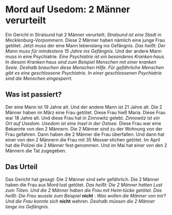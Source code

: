 # Mord auf Usedom: 2 Männer verurteilt

Ein Gericht in Stralsund hat 2 Männer verurteilt.  *Stralsund ist eine Stadt in Mecklenburg-Vorpommern.*  Diese 2 Männer haben nämlich eine junge Frau getötet. Jetzt muss der eine Mann lebenslang ins Gefängnis. *Das heißt:*  *Der Mann muss für mindestens 15 Jahre ins Gefängnis.*  Und der andere Mann muss in eine Psychiatrie. 
*Eine Psychiatrie ist ein besonderes Kranken·haus.* 
*In diesem Kranken·haus sind zum Beispiel Menschen mit einer kranken Seele.* 
*Deshalb brauchen diese Menschen Hilfe.* 
*Für gefährliche Menschen gibt es eine geschlossene Psychiatrie.* 
*In einer geschlossenen Psychiatrie sind die Menschen eingesperrt.* 

## Was ist passiert?
Der eine Mann ist 19 Jahre alt. Und der andere Mann ist 21 Jahre alt. Die 2 Männer haben im März eine Frau getötet. Diese Frau hieß Maria. Diese Frau war 18 Jahre alt. Und diese Frau hat in Zinnowitz gelebt. 
*Zinnowitz ist ein Ort auf Usedom.* 
*Usedom ist eine Insel in der Ostsee.* Diese Frau war eine Bekannte von den 2 Männern. Die 2 Männer sind zu der Wohnung von der Frau gefahren. Dann haben die 2 Männer die Frau überfallen. Und dann hat einer von den 2 Männern die Frau mit 35 Messer·stichen getötet. Im April hat die Polizei die 2 Männer fest·genommen. Und im Mai hat einer von den 2 Männern die Tat zugegeben. 

## Das Urteil
Das Gericht hat gesagt: Die 2 Männer sind sehr gefährlich. Die 2 Männer haben die Frau aus Mord·lust getötet. *Das heißt:* 
*Die 2 Männer hatten Lust zum Töten.* 
*Und die 2 Männer haben die Frau mit Heim·tücke getötet.* *Das heißt:* 
*Die Frau wusste zum Beispiel* **nicht** : 
*Was wollen die Männer von mir?* *Und die Frau konnte sich* **nicht** wehren. 
*Deshalb müssen die 2 Männer lange ins Gefängnis.* 
